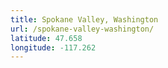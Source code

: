 ```yaml
---
title: Spokane Valley, Washington
url: /spokane-valley-washington/
latitude: 47.658
longitude: -117.262
---
```


